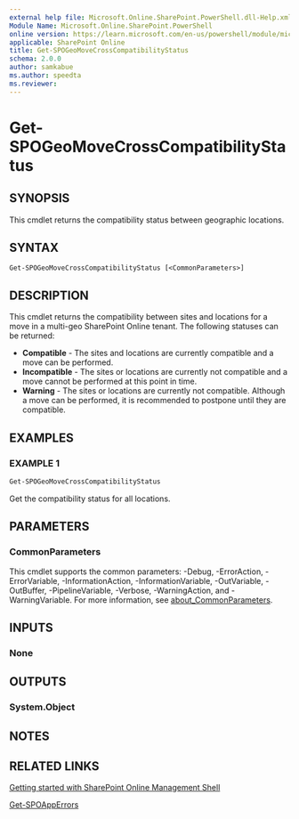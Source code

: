 ```yaml
---
external help file: Microsoft.Online.SharePoint.PowerShell.dll-Help.xml
Module Name: Microsoft.Online.SharePoint.PowerShell
online version: https://learn.microsoft.com/en-us/powershell/module/microsoft.online.sharepoint.powershell/get-spogeomovecrosscompatibilitystatus
applicable: SharePoint Online
title: Get-SPOGeoMoveCrossCompatibilityStatus
schema: 2.0.0
author: samkabue
ms.author: speedta
ms.reviewer:
---
```


# Get-SPOGeoMoveCrossCompatibilityStatus

## SYNOPSIS

This cmdlet returns the compatibility status between geographic locations.

## SYNTAX

```
Get-SPOGeoMoveCrossCompatibilityStatus [<CommonParameters>]
```

## DESCRIPTION

This cmdlet returns the compatibility between sites and locations for a move in a multi-geo SharePoint Online tenant.
The following statuses can be returned:
- **Compatible** - The sites and locations are currently compatible and a move can be performed.
- **Incompatible** - The sites or locations are currently not compatible and a move cannot be performed at this point in time.
- **Warning** - The sites or locations are currently not compatible. Although a move can be performed, it is recommended to postpone until they are compatible.

## EXAMPLES

### EXAMPLE 1

```powershell
Get-SPOGeoMoveCrossCompatibilityStatus
```

Get the compatibility status for all locations.

## PARAMETERS

### CommonParameters

This cmdlet supports the common parameters: -Debug, -ErrorAction, -ErrorVariable, -InformationAction, -InformationVariable, -OutVariable, -OutBuffer, -PipelineVariable, -Verbose, -WarningAction, and -WarningVariable. For more information, see [about_CommonParameters](https://go.microsoft.com/fwlink/?LinkID=113216).

## INPUTS

### None

## OUTPUTS

### System.Object

## NOTES

## RELATED LINKS

[Getting started with SharePoint Online Management Shell](/powershell/sharepoint/sharepoint-online/connect-sharepoint-online)

[Get-SPOAppErrors](Get-SPOAppErrors.md)

